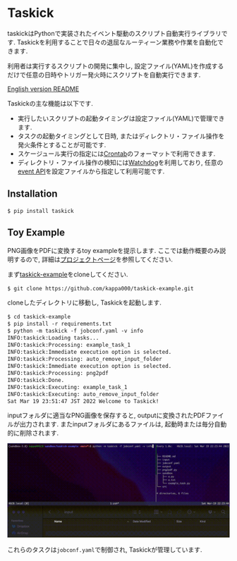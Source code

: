 # Taskick

taskickはPythonで実装されたイベント駆動のスクリプト自動実行ライブラリです.
Taskickを利用することで日々の退屈なルーティーン業務や作業を自動化できます.

利用者は実行するスクリプトの開発に集中し, 設定ファイル(YAML)を作成するだけで任意の日時やトリガー発火時にスクリプトを自動実行できます.

[English version README](./README.md)

Taskickの主な機能は以下です.

- 実行したいスクリプトの起動タイミングは設定ファイル(YAML)で管理できます.
- タスクの起動タイミングとして日時, またはディレクトリ・ファイル操作を発火条件とすることが可能です.
- スケージュール実行の指定には[Crontab](https://www.tutorialspoint.com/unix_commands/crontab.htm)のフォーマットで利用できます.
- ディレクトリ・ファイル操作の検知には[Watchdog](https://github.com/gorakhargosh/watchdog)を利用しており, 任意の[event API](https://python-watchdog.readthedocs.io/en/stable/api.html#module-watchdog.events)を設定ファイルから指定して利用可能です.

## Installation

```shell
$ pip install taskick
```

## Toy Example

PNG画像をPDFに変換するtoy exampleを提示します.
ここでは動作概要のみ説明するので, 詳細は[プロジェクトページ](https://github.com/kappa000/taskick-example)を参照してください.

まず[taskick-example](https://github.com/kappa000/taskick-example)をcloneしてください.

```shell
$ git clone https://github.com/kappa000/taskick-example.git
```

cloneしたディレクトリに移動し, Taskickを起動します.

```shell
$ cd taskick-example
$ pip install -r requirements.txt
$ python -m taskick -f jobconf.yaml -v info
INFO:taskick:Loading tasks...
INFO:taskick:Processing: example_task_1
INFO:taskick:Immediate execution option is selected.
INFO:taskick:Processing: auto_remove_input_folder
INFO:taskick:Immediate execution option is selected.
INFO:taskick:Processing: png2pdf
INFO:taskick:Done.
INFO:taskick:Executing: example_task_1
INFO:taskick:Executing: auto_remove_input_folder
Sat Mar 19 23:51:47 JST 2022 Welcome to Taskick!
```

inputフォルダに適当なPNG画像を保存すると, outputに変換されたPDFファイルが出力されます.
またinputフォルダにあるファイルは, 起動時または毎分自動的に削除されます.

![convert png to pdf](./convert_png2pdf.gif)

これらのタスクは`jobconf.yaml`で制御され, Taskickが管理しています.
